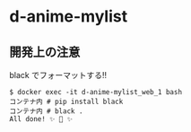# d-anime-mylist

## 開発上の注意

black でフォーマットする!!

```
$ docker exec -it d-anime-mylist_web_1 bash
コンテナ内 # pip install black
コンテナ内 # black .
All done! ✨ 🍰 ✨
```
